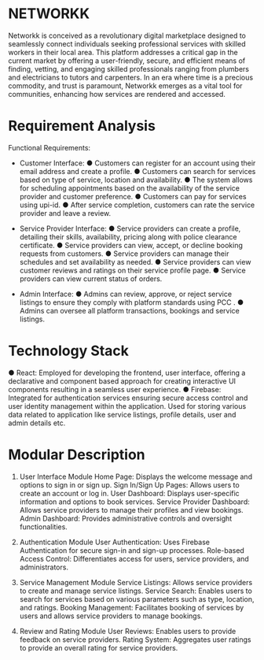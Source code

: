 # NETWORKK

Networkk is conceived as a revolutionary digital marketplace designed to seamlessly connect individuals seeking professional services with skilled workers in their local area. This platform addresses a critical gap in the current market by offering a user-friendly, secure, and efficient means of finding, vetting, and engaging skilled professionals ranging from plumbers and electricians to tutors and carpenters. In an era where time is a precious commodity, and trust is paramount, Networkk emerges as a vital tool for communities, enhancing how services are rendered and accessed.


# Requirement Analysis

Functional Requirements: 
-  Customer Interface:
● Customers can register for an account using their email address and create a profile.
● Customers can search for services based on type of service, location and availability.
● The system allows for scheduling appointments based on the availability of the service provider and customer preference.
● Customers can pay for services using upi-id.
● After service completion, customers can rate the service provider and leave a review.

- Service Provider Interface:
● Service providers can create a profile, detailing their skills, availability, pricing along with police clearance certificate.
● Service providers can view, accept, or decline booking requests from customers.
● Service providers can manage their schedules and set availability as needed.
● Service providers can view customer reviews and ratings on their service profile page.
● Service providers can view current status of orders.

- Admin Interface:
● Admins can review, approve, or reject service listings to ensure they comply with platform standards using PCC . 
● Admins can oversee all platform transactions, bookings and service listings.

# Technology Stack

● React: Employed for developing the frontend, user interface, offering a declarative and component based approach for creating interactive UI components resulting in a seamless user experience.
● Firebase: Integrated for authentication services ensuring secure access control and user identity management within the application. Used for storing various data related to application like service listings, profile details, user and admin details etc.

# Modular Description

1. User Interface Module
Home Page: Displays the welcome message and options to sign in or sign up.
Sign In/Sign Up Pages: Allows users to create an account or log in.
User Dashboard: Displays user-specific information and options to book services.
Service Provider Dashboard: Allows service providers to manage their profiles and view bookings.
Admin Dashboard: Provides administrative controls and oversight functionalities.

2. Authentication Module
User Authentication: Uses Firebase Authentication for secure sign-in and sign-up processes.
Role-based Access Control: Differentiates access for users, service providers, and administrators.

3. Service Management Module
Service Listings: Allows service providers to create and manage service listings.
Service Search: Enables users to search for services based on various parameters such as type, location, and ratings.
Booking Management: Facilitates booking of services by users and allows service providers to manage bookings.

4. Review and Rating Module
User Reviews: Enables users to provide feedback on service providers.
Rating System: Aggregates user ratings to provide an overall rating for service providers.


